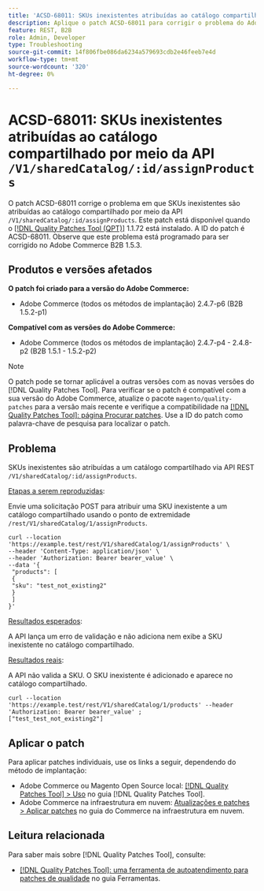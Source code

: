 ```yaml
---
title: 'ACSD-68011: SKUs inexistentes atribuídas ao catálogo compartilhado por meio da API /V1/sharedCatalog/:id/assignProducts'
description: Aplique o patch ACSD-68011 para corrigir o problema do Adobe Commerce em que SKUs inexistentes atribuídas ao catálogo compartilhado por meio da API /V1/sharedCatalog/:id/assignProducts.
feature: REST, B2B
role: Admin, Developer
type: Troubleshooting
source-git-commit: 14f806fbe086da6234a579693cdb2e46feeb7e4d
workflow-type: tm+mt
source-wordcount: '320'
ht-degree: 0%

---
```


# ACSD-68011: SKUs inexistentes atribuídas ao catálogo compartilhado por meio da API `/V1/sharedCatalog/:id/assignProducts`

O patch ACSD-68011 corrige o problema em que SKUs inexistentes são atribuídas ao catálogo compartilhado por meio da API `/V1/sharedCatalog/:id/assignProducts`. Este patch está disponível quando o [[!DNL Quality Patches Tool (QPT)]](/help/tools/quality-patches-tool/quality-patches-tool-to-self-serve-quality-patches.md) 1.1.72 está instalado. A ID do patch é ACSD-68011. Observe que este problema está programado para ser corrigido no Adobe Commerce B2B 1.5.3.

## Produtos e versões afetados

**O patch foi criado para a versão do Adobe Commerce:**

* Adobe Commerce (todos os métodos de implantação) 2.4.7-p6 (B2B 1.5.2-p1)

**Compatível com as versões do Adobe Commerce:**

* Adobe Commerce (todos os métodos de implantação) 2.4.7-p4 - 2.4.8-p2 (B2B 1.5.1 - 1.5.2-p2)

>[!NOTE]
>
>O patch pode se tornar aplicável a outras versões com as novas versões do [!DNL Quality Patches Tool]. Para verificar se o patch é compatível com a sua versão do Adobe Commerce, atualize o pacote `magento/quality-patches` para a versão mais recente e verifique a compatibilidade na [[!DNL Quality Patches Tool]: página Procurar patches](https://experienceleague.adobe.com/tools/commerce-quality-patches/index.html?lang=pt-BR). Use a ID do patch como palavra-chave de pesquisa para localizar o patch.

## Problema

SKUs inexistentes são atribuídas a um catálogo compartilhado via API REST `/V1/sharedCatalog/:id/assignProducts`.

<u>Etapas a serem reproduzidas</u>:

Envie uma solicitação POST para atribuir uma SKU inexistente a um catálogo compartilhado usando o ponto de extremidade `/rest/V1/sharedCatalog/1/assignProducts`.

```
curl --location 'https://example.test/rest/V1/sharedCatalog/1/assignProducts' \
--header 'Content-Type: application/json' \
--header 'Authorization: Bearer bearer_value' \
--data '{
 "products": [
 { 
 "sku": "test_not_existing2"
 }
 ]
}'
```

<u>Resultados esperados</u>:

A API lança um erro de validação e não adiciona nem exibe a SKU inexistente no catálogo compartilhado.

<u>Resultados reais</u>:

A API não valida a SKU. O SKU inexistente é adicionado e aparece no catálogo compartilhado.

```
curl --location 'https://example.test/rest/V1/sharedCatalog/1/products' --header 'Authorization: Bearer bearer_value' ;
["test_test_not_existing2"]
```


## Aplicar o patch

Para aplicar patches individuais, use os links a seguir, dependendo do método de implantação:

* Adobe Commerce ou Magento Open Source local: [[!DNL Quality Patches Tool] > Uso](/help/tools/quality-patches-tool/usage.md) no guia [!DNL Quality Patches Tool].
* Adobe Commerce na infraestrutura em nuvem: [Atualizações e patches > Aplicar patches](https://experienceleague.adobe.com/docs/commerce-cloud-service/user-guide/develop/upgrade/apply-patches.html?lang=pt-BR) no guia do Commerce na infraestrutura em nuvem.

## Leitura relacionada

Para saber mais sobre [!DNL Quality Patches Tool], consulte:

* [[!DNL Quality Patches Tool]: uma ferramenta de autoatendimento para patches de qualidade](/help/tools/quality-patches-tool/quality-patches-tool-to-self-serve-quality-patches.md) no guia Ferramentas.
